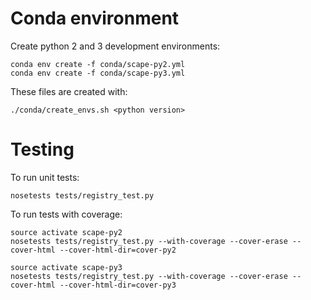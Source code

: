 # Conda environment

Create python 2 and 3 development environments:

```
conda env create -f conda/scape-py2.yml
conda env create -f conda/scape-py3.yml
```

These files are created with:

```
./conda/create_envs.sh <python version>
```

# Testing

To run unit tests:

```
nosetests tests/registry_test.py
```

To run tests with coverage:

```
source activate scape-py2
nosetests tests/registry_test.py --with-coverage --cover-erase --cover-html --cover-html-dir=cover-py2

source activate scape-py3
nosetests tests/registry_test.py --with-coverage --cover-erase --cover-html --cover-html-dir=cover-py3
```

